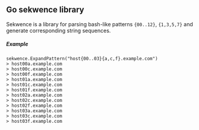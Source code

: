 ## Go sekwence library

Sekwence is a library for parsing bash-like patterns `{00..12}`, `{1,3,5,7}` and generate corresponding string sequences.

##### Example

```
sekwence.ExpandPattern("host{00..03}{a,c,f}.example.com")
> host00a.example.com
> host00c.example.com
> host00f.example.com
> host01a.example.com
> host01c.example.com
> host01f.example.com
> host02a.example.com
> host02c.example.com
> host02f.example.com
> host03a.example.com
> host03c.example.com
> host03f.example.com
```
